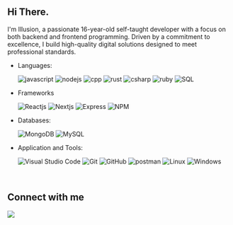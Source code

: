 <br />
<h2> Hi There.</h2>

<p> 
I'm Illusion, a passionate 16-year-old self-taught developer with a focus on both backend and frontend programming. Driven by a commitment to excellence, I build high-quality digital solutions designed to meet professional standards.
</p>

<p align="center">

- Languages: 
    
    ![javascript](https://img.shields.io/badge/javascript%20-%23323330.svg?&style=for-the-badge&logo=javascript&logoColor=%23F7DF1E)
    ![nodejs](https://img.shields.io/badge/node.js%20-%2343853D.svg?&style=for-the-badge&logo=node.js&logoColor=white)
    ![cpp](https://img.shields.io/badge/C++-%2300599C.svg?&style=for-the-badge&logo=c%2B%2B&logoColor=white)
    ![rust](https://img.shields.io/badge/Rust-%23000000.svg?&style=for-the-badge&logo=c%2B%2B&logoColor=white)
    ![csharp](https://custom-icon-badges.demolab.com/badge/C%23-%23239120.svg?&style=for-the-badge&logo=cshrp&logoColor=white)
    ![ruby](https://img.shields.io/badge/Ruby-%23CC342D.svg?&style=for-the-badge&logo&logoColor=white)
    ![SQL](https://custom-icon-badges.herokuapp.com/badge/SQL-025E8C.svg?&style=for-the-badge&logo=database&logoColor=white)
   
    
- Frameworks

   ![Reactjs](https://img.shields.io/badge/react%20-%2320232a.svg?&style=for-the-badge&logo=react&logoColor=%2361DAFB)
   ![Nextjs](https://img.shields.io/badge/next.js-000000?style=for-the-badge&logo=nextdotjs&logoColor=white)
   ![Express](https://img.shields.io/badge/Express.js-000000?style=for-the-badge&logo=express&logoColor=white)
   ![NPM](https://img.shields.io/badge/npm-CB3837?style=for-the-badge&logo=npm&logoColor=white)
    
- Databases:

    
    ![MongoDB](https://img.shields.io/badge/MongoDB-%234ea94b.svg?&style=for-the-badge&logo=mongodb&logoColor=white) 
    ![MySQL](https://img.shields.io/badge/MySQL-00000F?style=for-the-badge&logo=mysql&logoColor=white)
    
    
- Application and Tools:

    ![Visual Studio Code](https://img.shields.io/badge/Visual%20Studio%20Code-0078d7.svg?style=for-the-badge&logo=visual-studio-code&logoColor=white)
    ![Git](https://img.shields.io/badge/git-%23F05033.svg?style=for-the-badge&logo=git&logoColor=white)
    ![GitHub](https://img.shields.io/badge/github-%23121011.svg?style=for-the-badge&logo=github&logoColor=white)
    ![postman](https://img.shields.io/badge/Postman-FF6C37?style=for-the-badge&logo=Postman&logoColor=white)
    ![Linux](https://img.shields.io/badge/Linux-FCC624?style=for-the-badge&logo=linux&logoColor=black)
    ![Windows](https://img.shields.io/badge/Windows-0078D6?style=for-the-badge&logo=windows&logoColor=white)
    
</p>

<br> 

## Connect with me 

<a href="https://discord.com/users/1136023740388474880" target="_blank">
<img src="https://img.shields.io/badge/Discord-%235865F2.svg?&logo=discord&logoColor=white" t=discord style="margin-bottom: 5px;" />
</a> 
